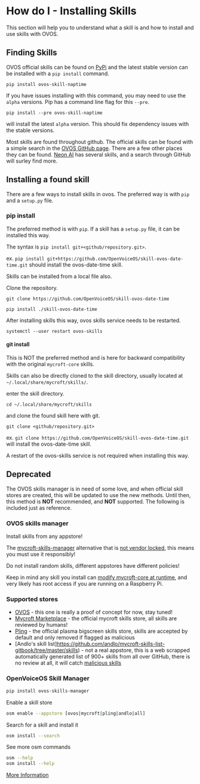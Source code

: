 # How do I - Installing Skills
This section will help you to understand what a skill is and how to install and use skills with OVOS.

## Finding Skills
OVOS official skills can be found on [PyPi](https://pypi.org/search/?q=ovos+skill) and the latest stable version can be installed with a `pip install` command.

`pip install ovos-skill-naptime`

If you have issues installing with this command, you may need to use the `alpha` versions.  Pip has a command line flag for this `--pre`.

`pip install --pre ovos-skill-naptime`

will install the latest `alpha` version.  This should fix dependency issues with the stable versions.

Most skills are found throughout github.  The official skills can be found with a simple search in the [OVOS GitHub page](https://github.com/orgs/OpenVoiceOS/repositories?q=skill&type=all&language=&sort=).  There are a few other places they can be found. [Neon AI](https://github.com/NeonGeckoCom) has several skills, and a search through GitHub will surley find more.

## Installing a found skill
There are a few ways to install skills in ovos.  The preferred way is with `pip` and a `setup.py` file.

### pip install

The preferred method is with `pip`. If a skill has a `setup.py` file, it can be installed this way.

The syntax is `pip install git+<github/repository.git>`.

ex. `pip install git+https://github.com/OpenVoiceOS/skill-ovos-date-time.git` should install the ovos-date-time skill.

Skills can be installed from a local file also.

Clone the repository.

`git clone https://github.com/OpenVoiceOS/skill-ovos-date-time`

`pip install ./skill-ovos-date-time`

After installing skills this way, ovos skills service needs to be restarted.

`systemctl --user restart ovos-skills`


#### git install
This is NOT the preferred method and is here for backward compatibility with the original `mycroft-core` skills.

Skills can also be directly cloned to the skill directory, usually located at `~/.local/share/mycroft/skills/`.

enter the skill directory.

`cd ~/.local/share/mycroft/skills`

and clone the found skill here with git.

`git clone <github/repository.git>`

ex. `git clone https://github.com/OpenVoiceOS/skill-ovos-date-time.git` will install the ovos-date-time skill.

A restart of the ovos-skills service is not required when installing this way.

##  Deprecated
The OVOS skills manager is in need of some love, and when official skill stores are created, this will be updated to use the new methods.  Until then, this method is **NOT** recommended, and **NOT** supported.  The following is included just as reference.

### OVOS skills manager

Install skills from any appstore!

The [mycroft-skills-manager](https://github.com/MycroftAI/mycroft-skills-manager) alternative that is [not vendor locked](https://github.com/MycroftAI/mycroft-skills-manager/pull/75), this means you must use it responsibly!

Do not install random skills, different appstores have different policies!

Keep in mind any skill you install can [modify mycroft-core at runtime](https://github.com/JarbasSkills/skill-monkey-patcher), and very likely has root access if you are running on a Raspberry Pi.


### Supported stores

- [OVOS](https://github.com/OpenVoiceOS/OVOS-skills-store) - this one is really a proof of concept for now, stay tuned!
- [Mycroft Marketplace](https://market.mycroft.ai/skills) - the official mycroft skills store, all skills are reviewed by humans!
- [Pling](https://store.kde.org/browse?cat=608&ord=latest/) - the official plasma bigscreen skills store, skills are accepted by default and only removed if flagged as malicious
- [Andlo's skill list]https://github.com/andlo/mycroft-skills-list-gitbook/tree/master/skills) - not a real appstore, this is a web scrapped automatically generated list of 900+ skills from all over GitHub, there is no review at all, it will catch [malicious skills](https://github.com/JarbasAl/skill-XPLOIT-hijack-speech)

### OpenVoiceOS Skill Manager
```bash
pip install ovos-skills-manager
```
Enable a skill store
```bash
osm enable --appstore [ovos|mycroft|pling|andlo|all]
```
Search for a skill and install it
```bash
osm install --search
```
See more osm commands
```bash
osm --help
osm install --help
```
[More Information](https://github.com/travellingtechie/ovos_skill_manager#readme)
